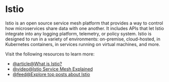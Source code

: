# Istio

Istio is an open source service mesh platform that provides a way to control how microservices share data with one another. It includes APIs that let Istio integrate into any logging platform, telemetry, or policy system. Istio is designed to run in a variety of environments: on-premise, cloud-hosted, in Kubernetes containers, in services running on virtual machines, and more.

Visit the following resources to learn more:

- [@article@What is Istio?](https://www.redhat.com/en/topics/microservices/what-is-istio)
- [@video@Istio Service Mesh Explained](https://www.youtube.com/watch?v=6zDrLvpfCK4)
- [@feed@Explore top posts about Istio](https://app.daily.dev/tags/istio?ref=roadmapsh)
